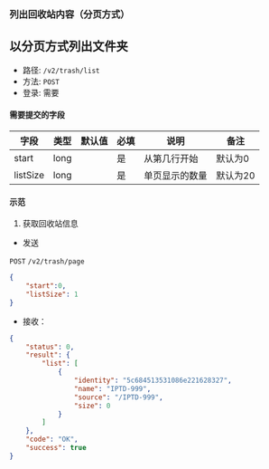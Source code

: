 ### 列出回收站内容（分页方式）

## 以分页方式列出文件夹

* 路径: ```/v2/trash/list```
* 方法: ```POST```
* 登录: 需要

#### 需要提交的字段

| 字段          	| 类型    	| 默认值 	| 必填 	| 说明               	| 备注                         	|
|---------------	|---------	|--------	|------	|--------------------	|------------------------------	|
| start          	| long  	|        	| 是   	| 从第几行开始             	|   默认为0   	|
| listSize         	| long  	|        	| 是   	| 单页显示的数量          	|   默认为20   	|



#### 示范

1. 获取回收站信息

* 发送

```POST``` ```/v2/trash/page```

```json
{
	"start":0,
	"listSize": 1
}
```

* 接收：

```json
{
    "status": 0,
    "result": {
        "list": [
            {
                "identity": "5c684513531086e221628327",
                "name": "IPTD-999",
                "source": "/IPTD-999",
                "size": 0
            }
        ]
    },
    "code": "OK",
    "success": true
}
```

